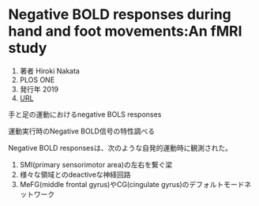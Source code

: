 # Negative BOLD responses during hand and foot movements:An fMRI study
1. 著者 Hiroki Nakata
2. PLOS ONE
3. 発行年 2019
4. [URL](https://journals.plos.org/plosone/article?id=10.1371/journal.pone.0215736)

手と足の運動におけるnegative BOLS responses

運動実行時のNegative BOLD信号の特性調べる  

Negative BOLD responsesは、次のような自発的運動時に観測された。
1. SMI(primary sensorimotor area)の左右を繋ぐ梁  
2. 様々な領域とのdeactiveな神経回路  
3. MeFG(middle frontal gyrus)やCG(cingulate gyrus)のデフォルトモードネットワーク
